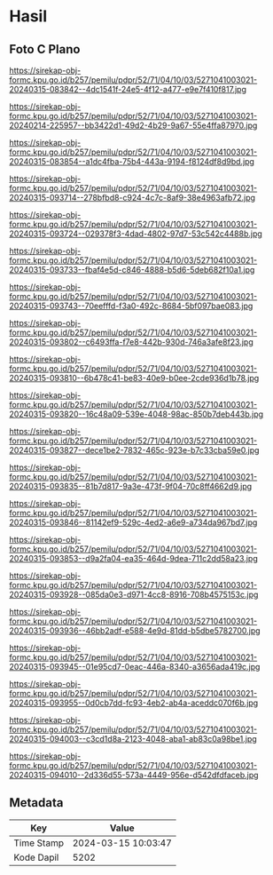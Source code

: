 # Hasil

## Foto C Plano

https://sirekap-obj-formc.kpu.go.id/b257/pemilu/pdpr/52/71/04/10/03/5271041003021-20240315-083842--4dc1541f-24e5-4f12-a477-e9e7f410f817.jpg

https://sirekap-obj-formc.kpu.go.id/b257/pemilu/pdpr/52/71/04/10/03/5271041003021-20240214-225957--bb3422d1-49d2-4b29-9a67-55e4ffa87970.jpg

https://sirekap-obj-formc.kpu.go.id/b257/pemilu/pdpr/52/71/04/10/03/5271041003021-20240315-083854--a1dc4fba-75b4-443a-9194-f8124df8d9bd.jpg

https://sirekap-obj-formc.kpu.go.id/b257/pemilu/pdpr/52/71/04/10/03/5271041003021-20240315-093714--278bfbd8-c924-4c7c-8af9-38e4963afb72.jpg

https://sirekap-obj-formc.kpu.go.id/b257/pemilu/pdpr/52/71/04/10/03/5271041003021-20240315-093724--029378f3-4dad-4802-97d7-53c542c4488b.jpg

https://sirekap-obj-formc.kpu.go.id/b257/pemilu/pdpr/52/71/04/10/03/5271041003021-20240315-093733--fbaf4e5d-c846-4888-b5d6-5deb682f10a1.jpg

https://sirekap-obj-formc.kpu.go.id/b257/pemilu/pdpr/52/71/04/10/03/5271041003021-20240315-093743--70eefffd-f3a0-492c-8684-5bf097bae083.jpg

https://sirekap-obj-formc.kpu.go.id/b257/pemilu/pdpr/52/71/04/10/03/5271041003021-20240315-093802--c6493ffa-f7e8-442b-930d-746a3afe8f23.jpg

https://sirekap-obj-formc.kpu.go.id/b257/pemilu/pdpr/52/71/04/10/03/5271041003021-20240315-093810--6b478c41-be83-40e9-b0ee-2cde936d1b78.jpg

https://sirekap-obj-formc.kpu.go.id/b257/pemilu/pdpr/52/71/04/10/03/5271041003021-20240315-093820--16c48a09-539e-4048-98ac-850b7deb443b.jpg

https://sirekap-obj-formc.kpu.go.id/b257/pemilu/pdpr/52/71/04/10/03/5271041003021-20240315-093827--dece1be2-7832-465c-923e-b7c33cba59e0.jpg

https://sirekap-obj-formc.kpu.go.id/b257/pemilu/pdpr/52/71/04/10/03/5271041003021-20240315-093835--81b7d817-9a3e-473f-9f04-70c8ff4662d9.jpg

https://sirekap-obj-formc.kpu.go.id/b257/pemilu/pdpr/52/71/04/10/03/5271041003021-20240315-093846--81142ef9-529c-4ed2-a6e9-a734da967bd7.jpg

https://sirekap-obj-formc.kpu.go.id/b257/pemilu/pdpr/52/71/04/10/03/5271041003021-20240315-093853--d9a2fa04-ea35-464d-9dea-711c2dd58a23.jpg

https://sirekap-obj-formc.kpu.go.id/b257/pemilu/pdpr/52/71/04/10/03/5271041003021-20240315-093928--085da0e3-d971-4cc8-8916-708b4575153c.jpg

https://sirekap-obj-formc.kpu.go.id/b257/pemilu/pdpr/52/71/04/10/03/5271041003021-20240315-093936--46bb2adf-e588-4e9d-81dd-b5dbe5782700.jpg

https://sirekap-obj-formc.kpu.go.id/b257/pemilu/pdpr/52/71/04/10/03/5271041003021-20240315-093945--01e95cd7-0eac-446a-8340-a3656ada419c.jpg

https://sirekap-obj-formc.kpu.go.id/b257/pemilu/pdpr/52/71/04/10/03/5271041003021-20240315-093955--0d0cb7dd-fc93-4eb2-ab4a-aceddc070f6b.jpg

https://sirekap-obj-formc.kpu.go.id/b257/pemilu/pdpr/52/71/04/10/03/5271041003021-20240315-094003--c3cd1d8a-2123-4048-aba1-ab83c0a98be1.jpg

https://sirekap-obj-formc.kpu.go.id/b257/pemilu/pdpr/52/71/04/10/03/5271041003021-20240315-094010--2d336d55-573a-4449-956e-d542dfdfaceb.jpg


## Metadata

| Key        | Value               |
| ---------- | ------------------- |
| Time Stamp | 2024-03-15 10:03:47 |
| Kode Dapil | 5202                |



